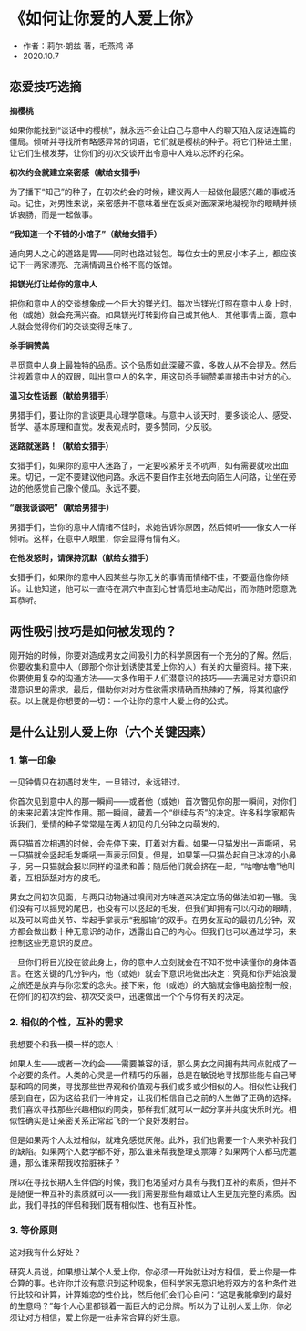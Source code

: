 # 《如何让你爱的人爱上你》
- 作者：莉尔·朗兹 著，毛燕鸿 译
- 2020.10.7

## 恋爱技巧选摘
**摘樱桃**

如果你能找到“谈话中的樱桃”，就永远不会让自己与意中人的聊天陷入废话连篇的僵局。倾听并寻找所有略感异常的词语，它们就是樱桃的种子。将它们种进土里，让它们生根发芽，让你们的初次交谈开出令意中人难以忘怀的花朵。

**初次约会就建立亲密感（献给女猎手）**

为了播下“知己”的种子，在初次约会的时候，建议两人一起做他最感兴趣的事或活动。记住，对男性来说，亲密感并不意味着坐在饭桌对面深深地凝视你的眼睛并倾诉衷肠，而是一起做事。

**“我知道一个不错的小馆子”（献给女猎手）**

通向男人之心的道路是胃——同时也路过钱包。每位女士的黑皮小本子上，都应该记下一两家漂亮、充满情调且价格不高的饭馆。

**把镁光灯让给你的意中人**

把你和意中人的交谈想象成一个巨大的镁光灯。每次当镁光灯照在意中人身上时，他（或她）就会充满兴奋。如果镁光灯转到你自己或其他人、其他事情上面，意中人就会觉得你们的交谈变得乏味了。

**杀手锏赞美**

寻觅意中人身上最独特的品质。这个品质如此深藏不露，多数人从不会提及。然后注视着意中人的双眼，叫出意中人的名字，用这句杀手锏赞美直接击中对方的心。

**温习女性话题（献给男猎手）**

男猎手们，要让你的言谈更具心理学意味。与意中人谈天时，要多谈论人、感受、哲学、基本原理和直觉。发表观点时，要多赞同，少反驳。

**迷路就迷路！（献给女猎手）**

女猎手们，如果你的意中人迷路了，一定要咬紧牙关不吭声，如有需要就咬出血来。切记，一定不要建议他问路。永远不要自作主张地去向陌生人问路，让坐在旁边的他感觉自己像个傻瓜。永远不要。

**“跟我谈谈吧”（献给男猎手）**

男猎手们，当你的意中人情绪不佳时，求她告诉你原因，然后倾听——像女人一样倾听。这样，在意中人眼里，你会显得有情有义。

**在他发怒时，请保持沉默（献给女猎手）**

女猎手们，如果你的意中人因某些与你无关的事情而情绪不佳，不要逼他像你倾诉。让他知道，他可以一直待在洞穴中直到心甘情愿地主动爬出，而你随时愿意洗耳恭听。

## 两性吸引技巧是如何被发现的？

刚开始的时候，你要对造成男女之间吸引力的科学原因有一个充分的了解。然后，你要收集和意中人（即那个你计划诱使其爱上你的人）有关的大量资料。接下来，你要使用复杂的沟通方法——大多作用于人们潜意识的技巧——去满足对方意识和潜意识里的需求。最后，借助你对对方性欲需求精确而热辣的了解，将其彻底俘获。以上就是你想要的一切：一个让你的意中人爱上你的公式。

## 是什么让别人爱上你（六个关键因素）
### 1. 第一印象
一见钟情只在初遇时发生，一旦错过，永远错过。

你首次见到意中人的那一瞬间——或者他（或她）首次瞥见你的那一瞬间，对你们的未来起着决定性作用。那一瞬间，藏着一个“继续与否”的决定。许多科学家都告诉我们，爱情的种子常常是在两人初见的几分钟之内萌发的。

两只猫首次相遇的时候，会先停下来，盯着对方看。如果一只猫发出一声嘶吼，另一只猫就会竖起毛发嘶吼一声表示回复。但是，如果第一只猫怂起自己冰凉的小鼻子，另一只猫就会报以同样的温柔和善；随后他们就会挤在一起，“咕噜咕噜”地叫着，互相舔舐对方的皮毛。

男女之间初次见面，与两只动物通过嗅闻对方味道来决定立场的做法如初一辙。我们没有可以摇晃的尾巴，也没有可以竖起的毛发，但我们却拥有可以闪动的眼睛，以及可以弯曲关节、举起手掌表示“我服输”的双手。在男女互动的最初几分钟，双方都会做出数十种无意识的动作，透露出自己的内心。但我们也可以通过学习，来控制这些无意识的反应。

一旦你们将目光投在彼此身上，你的意中人立刻就会在不知不觉中读懂你的身体语言。在这关键的几分钟内，他（或她）就会下意识地做出决定：究竟和你开始浪漫之旅还是放弃与你恋爱的念头。接下来，他（或她）的大脑就会像电脑控制一般，在你们的初次约会、初次交谈中，迅速做出一个个与你有关的决定。

### 2. 相似的个性，互补的需求
我想要个和我一模一样的恋人！

如果人生——或者一次约会——需要兼容的话，那么男女之间拥有共同点就成了一个必要的条件。人类的心灵是一件精巧的乐器，总是在敏锐地寻找那些能与自己琴瑟和鸣的同类，寻找那些世界观和价值观与我们或多或少相似的人。相似性让我们感到自在，因为这给我们一种肯定，让我们相信自己之前的人生做了正确的选择。我们喜欢寻找那些兴趣相似的同类，那样我们就可以一起分享并共度快乐时光。相似性确实是让亲密关系正常起飞的一个良好发射台。

但是如果两个人太过相似，就难免感觉厌倦。此外，我们也需要一个人来弥补我们的缺陷。如果两个人数学都不好，那么谁来帮我整理支票簿？如果两个人都马虎邋遢，那么谁来帮我收拾脏袜子？

所以在寻找长期人生伴侣的时候，我们也渴望对方具有与我们互补的素质，但并不是随便一种互补的素质就可以——我们需要那些有趣或让人生更加完整的素质。因此，我们寻找的伴侣和我们既有相似性、也有互补性。

### 3. 等价原则
这对我有什么好处？

研究人员说，如果想让某个人爱上你，你必须一开始就让对方相信，爱上你是一件合算的事。也许你并没有意识到这种现象，但科学家无意识地将双方的各种条件进行比较和计算，计算婚恋的性价比，然后他们会扪心自问：“这是我能拿到的最好的生意吗？”每个人心里都锁着一面巨大的记分牌。所以为了让别人爱上你，你必须让对方相信，爱上你是一桩非常合算的好生意。
